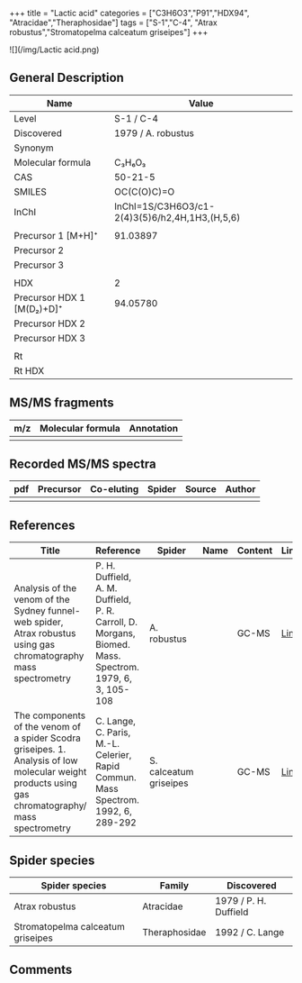 +++
title = "Lactic acid"
categories = ["C3H6O3","P91","HDX94",
"Atracidae","Theraphosidae"]
tags = ["S-1","C-4",
    "Atrax robustus","Stromatopelma calceatum griseipes"]
+++

![](/img/Lactic acid.png)

## General Description

| Name                      | Value              |
|---------------------------|--------------------|
| Level                     | S-1 / C-4          |
| Discovered                | 1979 / A. robustus |
| Synonym                   |                    |
| Molecular formula         | C₃H₆O₃             |
| CAS                       | 50-21-5            |
| SMILES | OC(C(O)C)=O  |
| InChI  | InChI=1S/C3H6O3/c1-2(4)3(5)6/h2,4H,1H3,(H,5,6)  |
|                           |                    |
| Precursor 1 [M+H]⁺        | 91.03897           |
| Precursor 2               |                    |
| Precursor 3               |                    |
|                           |                    |
| HDX                       | 2                  |
| Precursor HDX 1 [M(D₂)+D]⁺ | 94.05780           |
| Precursor HDX 2           |                    |
| Precursor HDX 3           |                    |
|                           |                    |
| Rt                        |                    |
| Rt HDX                    |                    |

## MS/MS fragments

| m/z | Molecular formula | Annotation |
|-----|-------------------|------------|
|     |                   |            |

## Recorded MS/MS spectra

| pdf | Precursor | Co-eluting | Spider | Source | Author |
|-----|-----------|------------|--------|--------|--------|
|     |           |            |        |        |        |

## References

| Title                                                                                                                                              | Reference                                                                                              | Spider                 | Name | Content | Link                                   |
|----------------------------------------------------------------------------------------------------------------------------------------------------|--------------------------------------------------------------------------------------------------------|------------------------|------|---------|----------------------------------------|
| Analysis of the venom of the Sydney funnel-web spider, Atrax robustus using gas chromatography mass spectrometry                                   | P. H. Duffield, A. M. Duffield, P. R. Carroll, D. Morgans, Biomed. Mass. Spectrom. 1979, 6, 3, 105-108 | A. robustus            |      | GC-MS   | [Link](https://doi.org/10.1002/bms.1200060305) |
| The components of the venom of a spider Scodra griseipes. 1. Analysis of low molecular weight products using gas chromatography/ mass spectrometry | C. Lange, C. Paris, M.-L. Celerier, Rapid Commun. Mass Spectrom. 1992, 6, 289-292                                                                                                                | S. calceatum griseipes |         | GC-MS         | [Link](https://doi.org/10.1002/rcm.1290060413)                                   |

## Spider species

| Spider species                    | Family        | Discovered            |
|-----------------------------------|---------------|-----------------------|
| Atrax robustus                    | Atracidae     | 1979 / P. H. Duffield |
| Stromatopelma calceatum griseipes | Theraphosidae | 1992 / C. Lange       |

## Comments